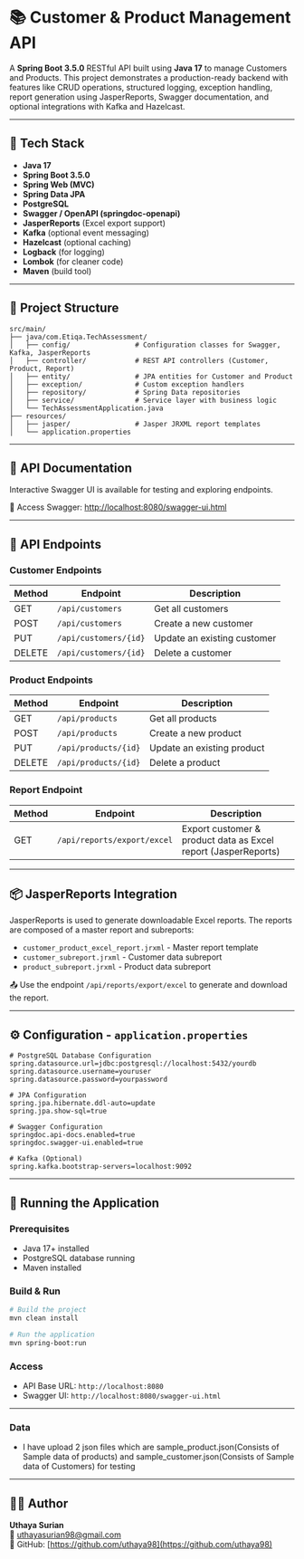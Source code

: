 # 📚 Customer & Product Management API

A **Spring Boot 3.5.0** RESTful API built using **Java 17** to manage Customers and Products. This project demonstrates a production-ready backend with features like CRUD operations, structured logging, exception handling, report generation using JasperReports, Swagger documentation, and optional integrations with Kafka and Hazelcast.

---

## 🚀 Tech Stack

- **Java 17**
- **Spring Boot 3.5.0**
- **Spring Web (MVC)**
- **Spring Data JPA**
- **PostgreSQL**
- **Swagger / OpenAPI (springdoc-openapi)**
- **JasperReports** (Excel export support)
- **Kafka** (optional event messaging)
- **Hazelcast** (optional caching)
- **Logback** (for logging)
- **Lombok** (for cleaner code)
- **Maven** (build tool)

---

## 📁 Project Structure

```
src/main/
├── java/com.Etiqa.TechAssessment/
│   ├── config/                # Configuration classes for Swagger, Kafka, JasperReports
│   ├── controller/            # REST API controllers (Customer, Product, Report)
│   ├── entity/                # JPA entities for Customer and Product
│   ├── exception/             # Custom exception handlers
│   ├── repository/            # Spring Data repositories
│   ├── service/               # Service layer with business logic
│   └── TechAssessmentApplication.java
├── resources/
│   ├── jasper/                # Jasper JRXML report templates
│   └── application.properties
```

---

## 🧪 API Documentation

Interactive Swagger UI is available for testing and exploring endpoints.

📍 Access Swagger: [http://localhost:8080/swagger-ui.html](http://localhost:8080/swagger-ui.html)

---

## 🔗 API Endpoints

### Customer Endpoints

| Method | Endpoint              | Description              |
|--------|-----------------------|--------------------------|
| GET    | `/api/customers`      | Get all customers        |
| POST   | `/api/customers`      | Create a new customer    |
| PUT    | `/api/customers/{id}` | Update an existing customer |
| DELETE | `/api/customers/{id}` | Delete a customer        |

### Product Endpoints

| Method | Endpoint             | Description              |
|--------|----------------------|--------------------------|
| GET    | `/api/products`      | Get all products         |
| POST   | `/api/products`      | Create a new product     |
| PUT    | `/api/products/{id}` | Update an existing product |
| DELETE | `/api/products/{id}` | Delete a product         |

### Report Endpoint

| Method | Endpoint                     | Description                  |
|--------|------------------------------|------------------------------|
| GET    | `/api/reports/export/excel`  | Export customer & product data as Excel report (JasperReports) |

---

## 📦 JasperReports Integration

JasperReports is used to generate downloadable Excel reports. The reports are composed of a master report and subreports:

- `customer_product_excel_report.jrxml` - Master report template
- `customer_subreport.jrxml` - Customer data subreport
- `product_subreport.jrxml` - Product data subreport

📤 Use the endpoint `/api/reports/export/excel` to generate and download the report.

---

## ⚙️ Configuration - `application.properties`

```properties
# PostgreSQL Database Configuration
spring.datasource.url=jdbc:postgresql://localhost:5432/yourdb
spring.datasource.username=youruser
spring.datasource.password=yourpassword

# JPA Configuration
spring.jpa.hibernate.ddl-auto=update
spring.jpa.show-sql=true

# Swagger Configuration
springdoc.api-docs.enabled=true
springdoc.swagger-ui.enabled=true

# Kafka (Optional)
spring.kafka.bootstrap-servers=localhost:9092
```

---

## 🚀 Running the Application

### Prerequisites

- Java 17+ installed
- PostgreSQL database running
- Maven installed

### Build & Run

```bash
# Build the project
mvn clean install

# Run the application
mvn spring-boot:run
```

### Access

- API Base URL: `http://localhost:8080`
- Swagger UI: `http://localhost:8080/swagger-ui.html`


---

### Data

- I have upload 2 json files which are sample_product.json(Consists of Sample data of products) and sample_customer.json(Consists of Sample data of Customers) for testing

---
## 👨‍💻 Author

**Uthaya Surian**  
📧 uthayasurian98@gmail.com  
🔗 GitHub: [https://github.com/uthaya98](https://github.com/uthaya98)
